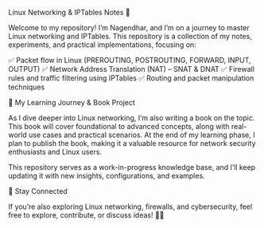 Linux Networking & IPTables Notes 🚀

Welcome to my repository! I’m Nagendhar, and I’m on a journey to master Linux networking and IPTables. This repository is a collection of my notes, experiments, and practical implementations, focusing on:

✅ Packet flow in Linux (PREROUTING, POSTROUTING, FORWARD, INPUT, OUTPUT)
✅ Network Address Translation (NAT) – SNAT & DNAT
✅ Firewall rules and traffic filtering using IPTables
✅ Routing and packet manipulation techniques

📖 My Learning Journey & Book Project

As I dive deeper into Linux networking, I’m also writing a book on the topic. This book will cover foundational to advanced concepts, along with real-world use cases and practical scenarios. At the end of my learning phase, I plan to publish the book, making it a valuable resource for network security enthusiasts and Linux users.

This repository serves as a work-in-progress knowledge base, and I’ll keep updating it with new insights, configurations, and examples.

🌟 Stay Connected

If you’re also exploring Linux networking, firewalls, and cybersecurity, feel free to explore, contribute, or discuss ideas! 🚀🔥
